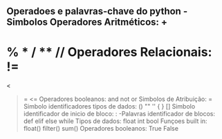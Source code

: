 Operadoes e palavras-chave do python 
-Simbolos
Operadores Aritméticos:
+
-
%
*
/
**
//
Operadores Relacionais:
!=
==
>
<
>=
<=
Operadores booleanos:
and
not
or
Simbolos de Atribuição:
=
Simbolo identificadores tipos de dados:
()
""
''
{
}
[]
Simbolo identificador de inicio de bloco:
:
-Palavras 
identificador de blocos:
def
elif
else
while
Tipos de dados:
float
int
bool
Funçoes built in:
float()
filter()
sum()
Operadores booleanos:
True 
False
